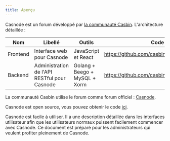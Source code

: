 ```yaml
---
title: Aperçu
---
```


Casnode est un forum développé par [la communauté Casbin](https://casbin.org/). L'architecture détaillée :

| Nom      | Libellé                                      | Outils                        | Code source                                       |
| -------- | -------------------------------------------- | ----------------------------- | ------------------------------------------------- |
| Frontend | Interface web pour Casnode                   | JavaScript et React           | https://github.com/casbin/casnode/tree/master/web |
| Backend  | Administration de l'API RESTful pour Casnode | Golang + Beego + MySQL + Xorm | https://github.com/casbin/casnode/                |

 La communauté Casbin utilise le forum comme forum officiel : [Casnode](https://forum.casbin.com/).

Casnode est open source, vous pouvez obtenir le code [ici](https://github.com/casbin/casnode).

Casnode est facile à utiliser. Il a une description détaillée dans les interfaces utilisateur afin que les utilisateurs normaux puissent facilement commencer avec Casnode. Ce document est préparé pour les administrateurs qui veulent profiter pleinement de Casnode.